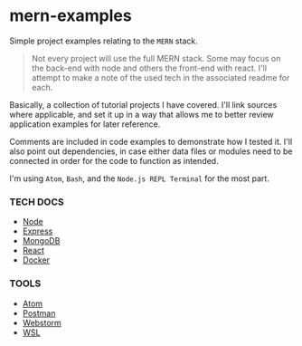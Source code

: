 # mern-examples
Simple project examples relating to the `MERN` stack.
> Not every project will use the full MERN stack. Some may focus on the back-end with node and others the front-end with react. I'll 
attempt to make a note of the used tech in the associated readme for each.


Basically, a collection of tutorial projects I have covered. I'll link sources where applicable, and set it up in a way that allows me to 
better review application examples for later reference.

Comments are included in code examples to demonstrate how I tested it. I'll also point out dependencies, in case either data files or 
modules need to be connected in order for the code to function as intended.

I'm using `Atom`, `Bash`, and the `Node.js REPL Terminal` for the most part.

### TECH DOCS
- [Node](https://nodejs.org/en/docs/)
- [Express](http://expressjs.com/)
- [MongoDB](https://docs.mongodb.com/)
- [React](https://reactjs.org/docs/)
- [Docker](https://docs.docker.com/)

### TOOLS
- [Atom](https://atom.io/)
- [Postman](https://learning.getpostman.com/)
- [Webstorm](https://www.jetbrains.com/webstorm/)
- [WSL](https://docs.microsoft.com/en-us/windows/wsl/faq)
